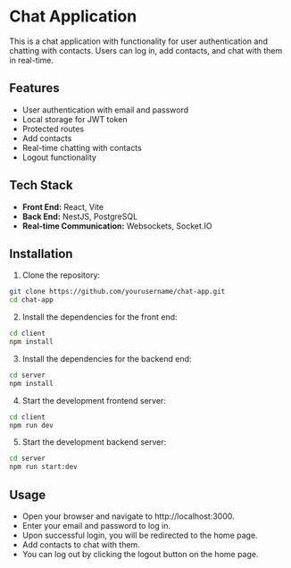 # Chat Application

This is a chat application with functionality for user authentication and chatting with contacts. Users can log in, add contacts, and chat with them in real-time.

## Features

- User authentication with email and password
- Local storage for JWT token
- Protected routes
- Add contacts
- Real-time chatting with contacts
- Logout functionality

## Tech Stack

- **Front End:** React, Vite
- **Back End:** NestJS, PostgreSQL
- **Real-time Communication:** Websockets, Socket.IO

## Installation

1. Clone the repository:

```bash
git clone https://github.com/yourusername/chat-app.git
cd chat-app
```

2. Install the dependencies for the front end:
```bash
cd client
npm install
```

3. Install the dependencies for the backend end:
```bash
cd server
npm install
```

4. Start the development frontend server:
```bash
cd client
npm run dev
```

5. Start the development backend server: 
```bash
cd server
npm run start:dev
```

## Usage
- Open your browser and navigate to http://localhost:3000.
- Enter your email and password to log in.
- Upon successful login, you will be redirected to the home page.
- Add contacts to chat with them.
- You can log out by clicking the logout button on the home page.
